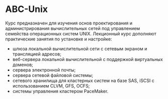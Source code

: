 # ABC-Unix

Курс предназначен для изучения основ проектирования и администрирования вычислительных сетей под управлением семейства операционных систем UNIX. Лекционный курс дополняют практические занятия по установке и настройке:

* шлюза локальной вычислительной сети с сетевым экраном и трансляцией адресов;
* веб-сервера локальной вычислительной с поддержкой виртуальных доменов;
* сервера электронной почты;
* сервера сетевой файловой системы;
* сетевого хранилища для кластерных систем на базе SAS, iSCSI c использованием СLVM, GFS, OCFS;
* системы управления кластером PaceMaker.

